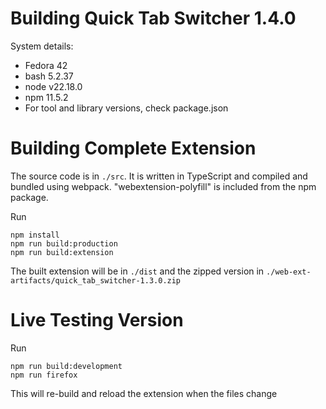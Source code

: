 # Building Quick Tab Switcher 1.4.0

System details:
 * Fedora 42
 * bash 5.2.37
 * node v22.18.0
 * npm 11.5.2
 * For tool and library versions, check package.json

# Building Complete Extension

The source code is in `./src`. It is written in TypeScript and compiled and bundled using webpack. "webextension-polyfill" is included from the npm package.

Run
```shell
npm install
npm run build:production
npm run build:extension
```
The built extension will be in `./dist` and the zipped version in `./web-ext-artifacts/quick_tab_switcher-1.3.0.zip`

# Live Testing Version

Run
```shell
npm run build:development
npm run firefox
```
This will re-build and reload the extension when the files change

